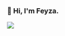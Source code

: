 ### 🚀 Hi, I'm Feyza.

<img src="https://github-readme-stats.vercel.app/api?username=feyzanursaka&&show_icons=true&title_color=ffffff&icon_color=bb2acf&text_color=daf7dc&bg_color=191919">

